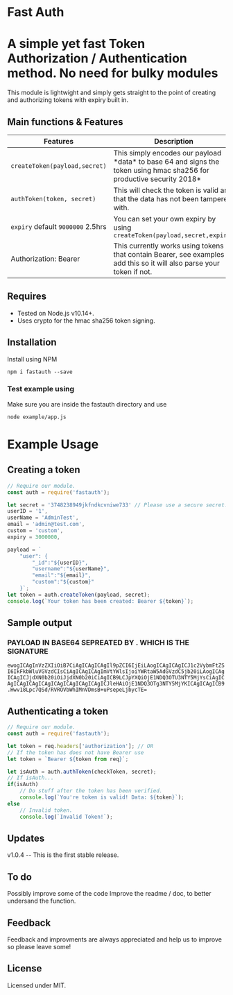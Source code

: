 # Fast Auth
# A simple yet fast Token Authorization / Authentication method. No need for bulky modules
This module is lightwight and simply gets straight to the point of creating and authorizing tokens with expiry built in.

## Main functions & Features

| Features | Description |
| ------------------------------- | ------------------------- |
| `createToken(payload,secret)` | This simply encodes our payload \*data* to base 64 and signs the token using hmac sha256 for productive security 2018* |
| `authToken(token, secret)` | This will check the token is valid and that the data has not been tampered with. |
| `expiry` default `9000000` 2.5hrs | You can set your own expiry by using `createToken(payload,secret,expiry)` |
| Authorization: Bearer | This currently works using tokens that contain Bearer, see examples to add this so it will also parse your token if not. |

## Requires
- Tested on Node.js v10.14+.
- Uses crypto for the hmac sha256 token signing.

## Installation
Install using NPM
```
npm i fastauth --save
```
### Test example using
Make sure you are inside the fastauth directory and use
```
node example/app.js
```
# Example Usage
## Creating a token
```js
// Require our module.
const auth = require('fastauth');

let secret = '3748238949jkfndkcvniwe733' // Please use a secure secret.
userID = '1',
userName = 'AdminTest',
email = 'admin@test.com',
custom = 'custom',
expiry = 3000000,

payload = `
    "user": {
        "_id":"${userID}",
        "username":"${userName}",
        "email":"${email}",
        "custom":"${custom}"
    }`;
let token = auth.createToken(payload, secret);
console.log(`Your token has been created: Bearer ${token}`);
```
## Sample output

### PAYLOAD IN BASE64 SEPREATED BY . WHICH IS THE SIGNATURE
`ewogICAgInVzZXIiOiB7CiAgICAgICAgIl9pZCI6IjEiLAogICAgICAgICJ1c2VybmFtZSI6IkFkbWluVGVzdCIsCiAgICAgICAgImVtYWlsIjoiYWRtaW5AdGVzdC5jb20iLAogICAgICAgICJjdXN0b20iOiJjdXN0b20iCiAgICB9LCJpYXQiOjE1NDQ3OTU3NTY5MjYsCiAgICAgICAgICAgICAgICAgICAgICAgICAgICJleHAiOjE1NDQ3OTg3NTY5MjYKICAgICAgICB9.Hwv18Lpc7QSd/RVROVbWhIMnVDmsB+uPsepeLjbycTE=`

## Authenticating a token
```js
// Require our module.
const auth = require('fastauth');

let token = req.headers['authorization']; // OR
// If the token has does not have Bearer use
let token = `Bearer ${token from req}`;

let isAuth = auth.authToken(checkToken, secret);
// If isAuth...
if(isAuth)
    // Do stuff after the token has been verified.
    console.log(`You're token is valid! Data: ${token}`);
else
    // Invalid token.
    console.log(`Invalid Token!`);
```
## Updates
v1.0.4 -- This is the first stable release.
## To do
Possibly improve some of the code
Improve the readme / doc, to better undersand the function.
## Feedback
Feedback and improvments are always appreciated and help us to improve so please leave some!
## License
Licensed under MIT.
